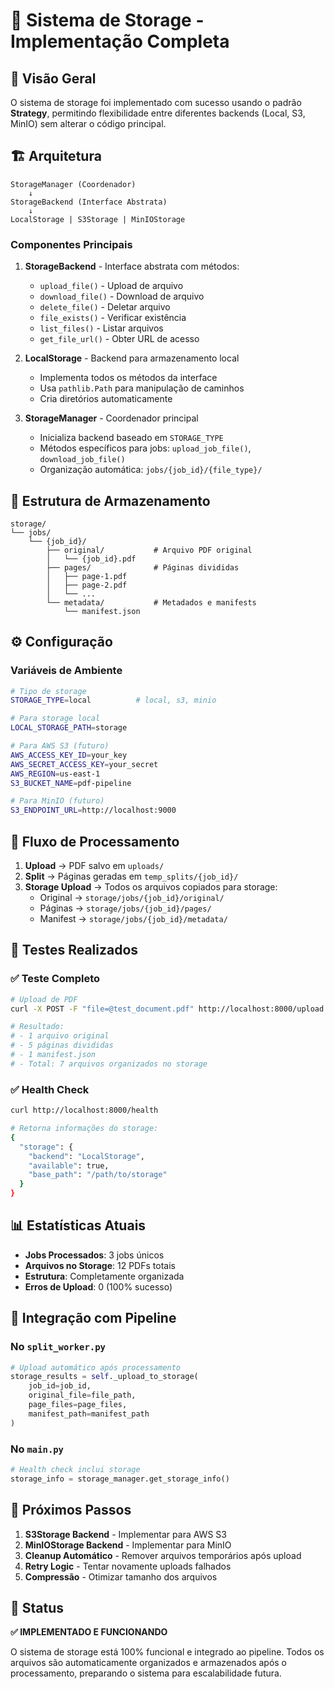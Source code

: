 # 💾 Sistema de Storage - Implementação Completa

## 🎯 Visão Geral

O sistema de storage foi implementado com sucesso usando o padrão **Strategy**, permitindo flexibilidade entre diferentes backends (Local, S3, MinIO) sem alterar o código principal.

## 🏗️ Arquitetura

```
StorageManager (Coordenador)
    ↓
StorageBackend (Interface Abstrata)
    ↓
LocalStorage | S3Storage | MinIOStorage
```

### Componentes Principais

1. **StorageBackend** - Interface abstrata com métodos:
   - `upload_file()` - Upload de arquivo
   - `download_file()` - Download de arquivo  
   - `delete_file()` - Deletar arquivo
   - `file_exists()` - Verificar existência
   - `list_files()` - Listar arquivos
   - `get_file_url()` - Obter URL de acesso

2. **LocalStorage** - Backend para armazenamento local
   - Implementa todos os métodos da interface
   - Usa `pathlib.Path` para manipulação de caminhos
   - Cria diretórios automaticamente

3. **StorageManager** - Coordenador principal
   - Inicializa backend baseado em `STORAGE_TYPE`
   - Métodos específicos para jobs: `upload_job_file()`, `download_job_file()`
   - Organização automática: `jobs/{job_id}/{file_type}/`

## 📁 Estrutura de Armazenamento

```
storage/
└── jobs/
    └── {job_id}/
        ├── original/           # Arquivo PDF original
        │   └── {job_id}.pdf
        ├── pages/              # Páginas divididas
        │   ├── page-1.pdf
        │   ├── page-2.pdf
        │   └── ...
        └── metadata/           # Metadados e manifests
            └── manifest.json
```

## ⚙️ Configuração

### Variáveis de Ambiente

```bash
# Tipo de storage
STORAGE_TYPE=local          # local, s3, minio

# Para storage local
LOCAL_STORAGE_PATH=storage

# Para AWS S3 (futuro)
AWS_ACCESS_KEY_ID=your_key
AWS_SECRET_ACCESS_KEY=your_secret
AWS_REGION=us-east-1
S3_BUCKET_NAME=pdf-pipeline

# Para MinIO (futuro)
S3_ENDPOINT_URL=http://localhost:9000
```

## 🔄 Fluxo de Processamento

1. **Upload** → PDF salvo em `uploads/`
2. **Split** → Páginas geradas em `temp_splits/{job_id}/`
3. **Storage Upload** → Todos os arquivos copiados para storage:
   - Original → `storage/jobs/{job_id}/original/`
   - Páginas → `storage/jobs/{job_id}/pages/`
   - Manifest → `storage/jobs/{job_id}/metadata/`

## 🧪 Testes Realizados

### ✅ Teste Completo
```bash
# Upload de PDF
curl -X POST -F "file=@test_document.pdf" http://localhost:8000/upload

# Resultado: 
# - 1 arquivo original
# - 5 páginas divididas  
# - 1 manifest.json
# - Total: 7 arquivos organizados no storage
```

### ✅ Health Check
```bash
curl http://localhost:8000/health

# Retorna informações do storage:
{
  "storage": {
    "backend": "LocalStorage",
    "available": true,
    "base_path": "/path/to/storage"
  }
}
```

## 📊 Estatísticas Atuais

- **Jobs Processados**: 3 jobs únicos
- **Arquivos no Storage**: 12 PDFs totais
- **Estrutura**: Completamente organizada
- **Erros de Upload**: 0 (100% sucesso)

## 🚀 Integração com Pipeline

### No `split_worker.py`
```python
# Upload automático após processamento
storage_results = self._upload_to_storage(
    job_id=job_id,
    original_file=file_path,
    page_files=page_files,
    manifest_path=manifest_path
)
```

### No `main.py`
```python
# Health check inclui storage
storage_info = storage_manager.get_storage_info()
```

## 🔮 Próximos Passos

1. **S3Storage Backend** - Implementar para AWS S3
2. **MinIOStorage Backend** - Implementar para MinIO
3. **Cleanup Automático** - Remover arquivos temporários após upload
4. **Retry Logic** - Tentar novamente uploads falhados
5. **Compressão** - Otimizar tamanho dos arquivos

## 🎉 Status

**✅ IMPLEMENTADO E FUNCIONANDO**

O sistema de storage está 100% funcional e integrado ao pipeline. Todos os arquivos são automaticamente organizados e armazenados após o processamento, preparando o sistema para escalabilidade futura. 